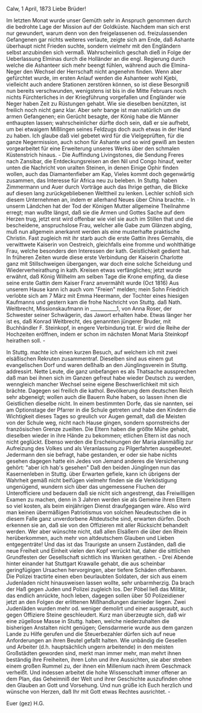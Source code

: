  Calw, 1 April, 1873
Liebe Brüder!

Im letzten Monat wurde unser Gemüth sehr in Anspruch genommen durch die bedrohte Lage der Mission auf der Goldküste. Nachdem man sich erst nur gewundert, warum denn von den freigelassenen od. freizulassenden Gefangenen gar nichts weiteres verlaute, zeigte sich am Ende, daß Ashante überhaupt nicht Frieden suchte, sondern vielmehr mit den Engländern selbst anzubinden sich vermaß. Wahrscheinlich geschah dieß in Folge der Ueberlassung Elminas durch die Holländer an die engl. Regierung durch welche die Ashanteer sich mehr beengt fühlen, während auch die Elmina-Neger den Wechsel der Herrschaft nicht angenehm finden. Wenn aber gefürchtet wurde, im ersten Anlauf werden die Ashanteer wohl Kjebi, vielleicht auch andere Stationen zerstören können, so ist diese Besorgniß nun bereits verschwunden, wenigstens ist bis in die Mitte Februars noch nichts Fürchterliches in der Kriegführung vorgefallen und Engländer wie Neger haben Zeit zu Rüstungen gehabt. Wie sie dieselben benützten, ist freilich noch nicht ganz klar. Aber sehr bange ist man natürlich um die armen Gefangenen; ein Gerücht besagte, der König habe die Männer enthaupten lassen; wahrscheinlicher dürfte doch sein, daß er sie aufhebt, um bei etwaigem Mißlingen seines Feldzugs doch auch etwas in der Hand zu haben. Ich glaube daß viel gebetet wird für die Vielgeprüften, für die ganze Negermission, auch schon für Ashante und so wird gewiß am besten vorgearbeitet für eine Erweiterung unseres Werks über den schmalen Küstenstrich hinaus. - Die Auffindung Livingstones, die Sendung Freres nach Zansibar, die Entdeckungsreisen an den Nil und Congo hinauf, weiter unten die Nachricht von uralten Steinen, in denen Einige Ophir finden wollen, auch das Diamantenfieber am Kap, Vieles kommt doch gegenwärtig zusammen, das Interesse für Africa neu zu beleben. In Stuttg. haben Zimmermann und Auer durch Vorträge auch das Ihrige gethan, die Blicke auf diesen lang zurückgebliebenen Welttheil zu lenken. Lechler schloß sich diesem Unternehmen an, indem er allerhand Neues über China brachte. - In unserm Ländchen hat der Tod der Königen Mutter allgemeine Theilnahme erregt; man wußte längst, daß sie die Armen und Gottes Sache auf dem Herzen trug, jetzt erst wird offenbar wie viel sie auch im Stillen that und die bescheidene, anspruchslose Frau, welcher alle Gabe zum Glänzen abging, muß nun allgemein anerkannt werden als eine musterhafte praktische Christin. Fast zugleich mit ihr starb auch die erste Gattin ihres Gemahls, die verwittwete Kaiserin von Oestreich, gleichfalls eine fromme und wohlthätige Frau, welche besonders den Interessen der kath. Geistlichkeit gedient hat. In früheren Zeiten wurde diese erste Verbindung der Kaiserin Charlotte ganz mit Stillschweigen übergangen, war doch eine solche Scheidung und Wiederverheirathung in kath. Kreisen etwas verfängliches; jetzt wurde erwähnt, daß König Wilhelm am selben Tage die Krone empfing, da diese seine erste Gattin dem Kaiser Franz anvermählt wurde (Oct 1816) Aus unserem Hause kann ich auch vom "Freien" melden; mein Sohn Friedrich verlobte sich am 7 März mit Emma Heermann, der Tochter eines hiesigen Kaufmanns und gestern kam die frohe Nachricht von Stuttg. daß Nath. Weitbrecht, Missionskaufmann in ___________1, von Anna Roser, der Schwester seiner Schwägerin, das Jawort erhalten habe. Etwas länger her ist es, daß Konrad Weitbrecht, des genannten jüngerer Bruder, mit Buchhändler F. Steinkopf, in engere Verbindung trat. Er wird die Reihe der Hochzeiten eröffnen, indem er schon im nächsten Monat Maria Steinkopf heirathen soll. -

In Stuttg. machte ich einen kurzen Besuch, auf welchem ich mit zwei elsäßischen Rekruten zusammentraf. Dieselben sind aus einem gut evangelischen Dorf und waren deßhalb an den Jünglingsverein in Stuttg. addressirt. Nette Leute, die ganz unbefangen es als Thatsache aussprechen daß man bei ihnen sich im Ganzen gefreut habe wieder Deutsch zu werden, wenngleich mancher Wechsel seine eigene Beschwerlichkeit mit sich brächte. Dagegen sei freilich die kathol. Bevölkerung dem deutschen Reich sehr abgeneigt; wollen auch die Bauern Ruhe haben, so lassen ihnen die Geistlichen dieselbe nicht. In einem bestimmten Dorfe, das sie nannten, sei am Optionstage der Pfarrer in die Schule getreten und habe den Kindern die Wichtigkeit dieses Tages so greulich vor Augen gemalt, daß die Meisten von der Schule weg, nicht nach Hause gingen, sondern spornstreichs der französischen Grenze zueilten. Die Eltern haben die größte Mühe gehabt, dieselben wieder in ihre Hände zu bekommen; etlichen Eltern ist das noch nicht geglückt. Ebenso werden die Erscheinungen der Maria planmäßig zur Aufreizung des Volkes und als Veranlassung zu Pilgerfahrten ausgebeutet. Jedermann den sie befragt, habe gestanden, er oder sie habe nichts gesehen dagegen hatte ein Jedes von Jemand anderes die Versicherung gehört: "aber ich hab's gesehen" Daß den beiden Jünglingen nun das Kasernenleben in Stuttg. über Erwarten gefiele, kann ich übrigens der Wahrheit gemäß nicht beifügen vielmehr finden sie die Verköstigung ungenügend, wundern sich über das ungemessene Fluchen der Unterofficiere und bedauern daß sie nicht sich angestrengt, das Freiwilligen Examen zu machen, denn in 3 Jahren werden sie als Gemeine ihren Eltern so viel kosten, als beim einjährigen Dienst draufgegangen wäre. Also wird man keinen übermäßigen Patriotismus von solchen Neudeutschen die in diesem Falle ganz unverdorbene Altdeutsche sind, erwarten dürfen. Doch erkennen sie an, daß sie von den Offizieren mit aller Rücksicht behandelt werden. Wer aber wünschte nicht, daß allen Elsäßern die über den Rhein herüberkommen, auch mehr von altdeutschem Glauben und Lieben entgegenträte! Und das ist das Traurigste an unsern Zuständen, daß die neue Freiheit und Einheit vielen den Kopf verrückt hat, daher die sittlichen Grundfesten der Gesellschaft sichtlich ins Wanken gerathen. - Drei Abende hinter einander hat Stuttgart Krawalle gehabt, die aus scheinbar geringfügigen Ursachen hervorgingen, aber tiefere Schäden offenbaren. Die Polizei tractirte einen eben beurlaubten Soldaten, der sich aus einem Judenladen nicht hinausweisen lassen wollte, sehr unbarmherzig. Da brach der Haß gegen Juden und Polizei zugleich los. Der Pöbel ließ das Militär, das endlich anrückte, hoch leben, dagegen sollen über 50 Polizeidiener jetzt an den Folgen der erlittenen Mißhandlungen darnieder liegen. Zwei Judenläden wurden mehr od. weniger demolirt und einer ausgeraubt, auch gegen Offiziere Steine geschleudert. Kurz man überzeugte sich, daß wir eine zügellose Masse in Stuttg. haben, welche niederzuhalten die bisherigen Anstalten nicht genügen; Gensdarmerie wurde aus dem ganzen Lande zu Hilfe gerufen und die Steuerbezahler dürfen sich auf neue Anforderungen an ihren Beutel gefaßt halten. Wie unbändig die Gesellen und Arbeiter (d.h. hauptsächlich ungern arbeitende) in den meisten Großstädten geworden sind, merkt man immer mehr, man mehrt ihnen beständig ihre Freiheiten, ihren Lohn und ihre Aussichten, sie aber streben einem großen Rummel zu, der ihnen ein Millenium nach ihrem Geschmack verheißt. Und indessen arbeitet die hohe Wissenschaft immer offener an dem Plan, das Geheimniß der Welt und ihrer Geschichte auszufinden ohne den Glauben an Gott und Vorsehung. Und nun grüße ich Euch herzlich und wünsche von Herzen, daß Ihr mit Gott etwas Rechtes ausrichtet. -

 Euer (gez) H.G.
